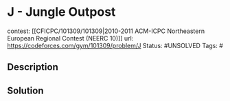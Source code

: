# J - Jungle Outpost

contest: [[CFICPC/101309/101309|2010-2011 ACM-ICPC Northeastern European Regional Contest (NEERC 10)]]
url: https://codeforces.com/gym/101309/problem/J
Status: #UNSOLVED
Tags: #

## Description

## Solution

